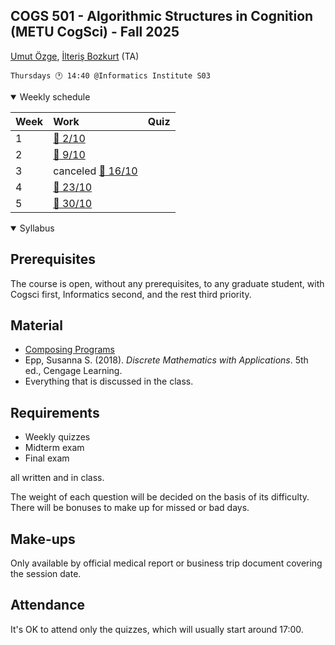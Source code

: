 COGS 501 - Algorithmic Structures in Cognition (METU CogSci) - Fall 2025
------------------------------------------------------------------------

[Umut Özge](mailto:umozge@metu.edu.tr), [İlteriş Bozkurt](mailto:ilteris.bozkurt@metu.edu.tr) (TA)

```
Thursdays 🕐 14:40 @Informatics Institute S03
```

<details open>
<summary>
Weekly schedule
</summary>

|Week| Work | Quiz |
:--- |:-------|:----|
|1   | [:calendar: 2/10](weeks/w01.md)| |
|2   | [:calendar: 9/10](weeks/w02.md)| |
|3   | canceled [:calendar: 16/10]()| |
|4   | [:calendar: 23/10](weeks/w04.md)| |
|5   | [:calendar: 30/10](weeks/w05.md)| |



</details>

<details open>
<summary>
Syllabus
</summary>

## Prerequisites

The course is open, without any prerequisites, to any graduate student, with Cogsci first, Informatics second, and the rest third priority.

## Material

* [Composing Programs](https://www.composingprograms.com/)
* Epp, Susanna S. (2018). *Discrete Mathematics with Applications*. 5th ed., Cengage Learning.
* Everything that is discussed in the class.

## Requirements

* Weekly quizzes
* Midterm exam
* Final exam

all written and in class.

The weight of each question will be decided on the basis of its difficulty. There
will be bonuses to make up for missed or bad days.

## Make-ups

Only available by official medical report or business trip document covering the session date.

## Attendance

It's OK to attend only the quizzes, which will usually start around 17:00.

</details>
